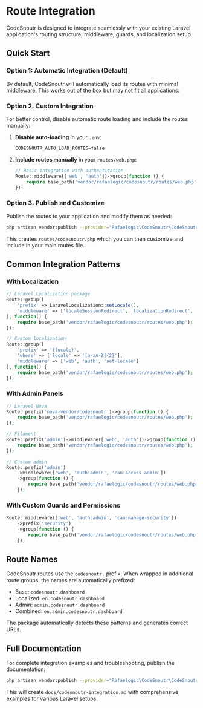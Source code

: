 # Route Integration

CodeSnoutr is designed to integrate seamlessly with your existing Laravel application's routing structure, middleware, guards, and localization setup.

## Quick Start

### Option 1: Automatic Integration (Default)
By default, CodeSnoutr will automatically load its routes with minimal middleware. This works out of the box but may not fit all applications.

### Option 2: Custom Integration
For better control, disable automatic route loading and include the routes manually:

1. **Disable auto-loading** in your `.env`:
   ```env
   CODESNOUTR_AUTO_LOAD_ROUTES=false
   ```

2. **Include routes manually** in your `routes/web.php`:
   ```php
   // Basic integration with authentication
   Route::middleware(['web', 'auth'])->group(function () {
       require base_path('vendor/rafaelogic/codesnoutr/routes/web.php');
   });
   ```

### Option 3: Publish and Customize
Publish the routes to your application and modify them as needed:

```bash
php artisan vendor:publish --provider="Rafaelogic\CodeSnoutr\CodeSnoutrServiceProvider" --tag="codesnoutr-routes"
```

This creates `routes/codesnoutr.php` which you can then customize and include in your main routes file.

## Common Integration Patterns

### With Localization
```php
// Laravel Localization package
Route::group([
    'prefix' => LaravelLocalization::setLocale(),
    'middleware' => ['localeSessionRedirect', 'localizationRedirect', 'localeViewPath', 'web', 'auth']
], function() {
    require base_path('vendor/rafaelogic/codesnoutr/routes/web.php');
});

// Custom localization
Route::group([
    'prefix' => '{locale}',
    'where' => ['locale' => '[a-zA-Z]{2}'],
    'middleware' => ['web', 'auth', 'set-locale']
], function() {
    require base_path('vendor/rafaelogic/codesnoutr/routes/web.php');
});
```

### With Admin Panels
```php
// Laravel Nova
Route::prefix('nova-vendor/codesnoutr')->group(function () {
    require base_path('vendor/rafaelogic/codesnoutr/routes/web.php');
});

// Filament
Route::prefix('admin')->middleware(['web', 'auth'])->group(function () {
    require base_path('vendor/rafaelogic/codesnoutr/routes/web.php');
});

// Custom admin
Route::prefix('admin')
    ->middleware(['web', 'auth:admin', 'can:access-admin'])
    ->group(function () {
        require base_path('vendor/rafaelogic/codesnoutr/routes/web.php');
    });
```

### With Custom Guards and Permissions
```php
Route::middleware(['web', 'auth:admin', 'can:manage-security'])
    ->prefix('security')
    ->group(function () {
        require base_path('vendor/rafaelogic/codesnoutr/routes/web.php');
    });
```

## Route Names

CodeSnoutr routes use the `codesnoutr.` prefix. When wrapped in additional route groups, the names are automatically prefixed:

- Base: `codesnoutr.dashboard`
- Localized: `en.codesnoutr.dashboard`
- Admin: `admin.codesnoutr.dashboard`
- Combined: `en.admin.codesnoutr.dashboard`

The package automatically detects these patterns and generates correct URLs.

## Full Documentation

For complete integration examples and troubleshooting, publish the documentation:

```bash
php artisan vendor:publish --provider="Rafaelogic\CodeSnoutr\CodeSnoutrServiceProvider" --tag="codesnoutr-docs"
```

This will create `docs/codesnoutr-integration.md` with comprehensive examples for various Laravel setups.
